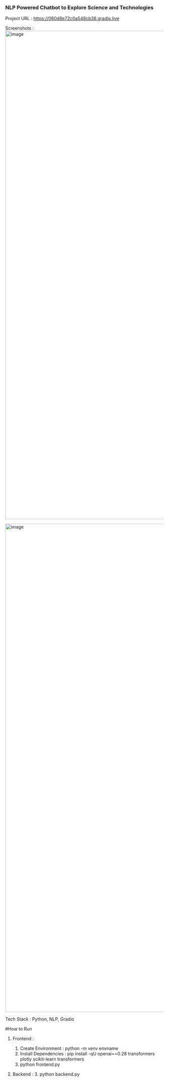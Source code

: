 ### NLP Powered Chatbot to Explore Science and Technologies

Project URL : https://060d8e72c0a548cb38.gradio.live

Screenshots : 
<img width="1552" alt="image" src="https://github.com/dhawansolanki/NLP-Chatbot-Hackaphasia/assets/91565429/d3066564-ae96-44c9-8507-64ee7b4f0a14">


<img width="1552" alt="image" src="https://github.com/dhawansolanki/NLP-Chatbot-Hackaphasia/assets/91565429/4fe19f0c-8fe5-4f9f-af71-a3e7cd5f3138">

Tech Stack : Python, NLP, Gradio

#How to Run

1. Frontend : 
    1. Create Environment :
            python -m venv envname
    2. Install Dependencies :
            pip install -qU openai==0.28 transformers plotly scikit-learn transformers
    3. python frontend.py

2. Backend : 
    3. python backend.py




 





    
